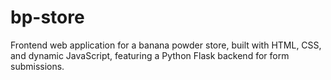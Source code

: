 # bp-store
Frontend web application for a banana powder store, built with HTML, CSS, and dynamic JavaScript, featuring a Python Flask backend for form submissions.
